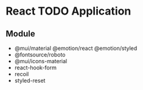 # React TODO Application

## Module

- @mui/material @emotion/react @emotion/styled
- @fontsource/roboto
- @mui/icons-material
- react-hook-form
- recoil
- styled-reset
